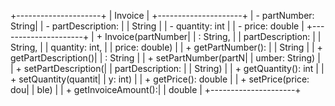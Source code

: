 +---------------------+
|      Invoice        |
+---------------------+
| - partNumber: String|
| - partDescription:  |
|    String           |
| - quantity: int     |
| - price: double     |
+---------------------+
| + Invoice(partNumber|
|   : String,          |
|   partDescription:   |
|   String,            |
|   quantity: int,     |
|   price: double)     |
| + getPartNumber():   |
|   String            |
| + getPartDescription()|
|   : String           |
| + setPartNumber(partN|
|   umber: String)     |
| + setPartDescription(|
|   partDescription:   |
|   String)            |
| + getQuantity(): int |
| + setQuantity(quantit|
|   y: int)            |
| + getPrice(): double |
| + setPrice(price: dou|
|   ble)               |
| + getInvoiceAmount():|
|   double            |
+---------------------+

